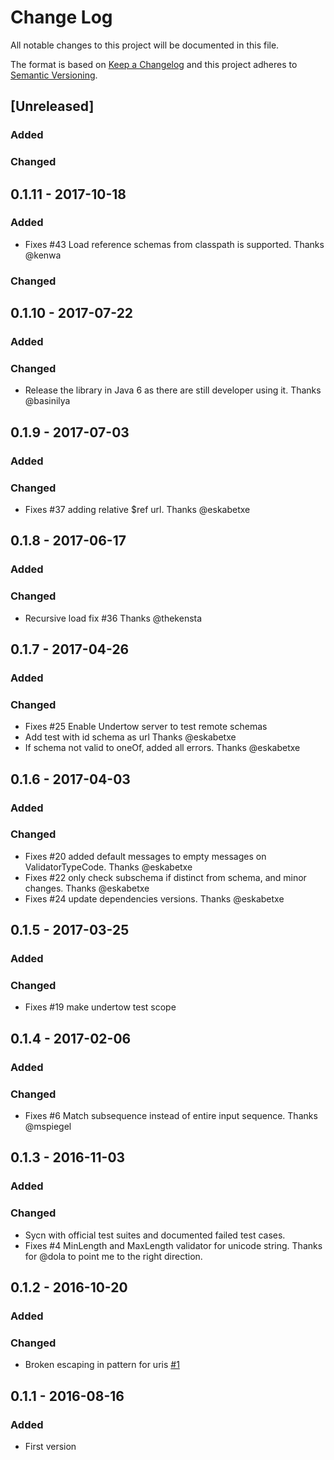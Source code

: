 # Change Log
All notable changes to this project will be documented in this file.

The format is based on [Keep a Changelog](http://keepachangelog.com/)
and this project adheres to [Semantic Versioning](http://semver.org/).

## [Unreleased]
### Added

### Changed

## 0.1.11 - 2017-10-18
### Added
- Fixes #43 Load reference schemas from classpath is supported. Thanks @kenwa 

### Changed

## 0.1.10 - 2017-07-22
### Added

### Changed
- Release the library in Java 6 as there are still developer using it. Thanks @basinilya

## 0.1.9 - 2017-07-03
### Added

### Changed
- Fixes #37 adding relative $ref url. Thanks @eskabetxe

## 0.1.8 - 2017-06-17
### Added

### Changed
- Recursive load fix #36 Thanks @thekensta

## 0.1.7 - 2017-04-26
### Added

### Changed
- Fixes #25 Enable Undertow server to test remote schemas
- Add test with id schema as url Thanks @eskabetxe
- If schema not valid to oneOf, added all errors. Thanks @eskabetxe

## 0.1.6 - 2017-04-03
### Added

### Changed
- Fixes #20 added default messages to empty messages on ValidatorTypeCode. Thanks @eskabetxe
- Fixes #22 only check subschema if distinct from schema, and minor changes. Thanks @eskabetxe
- Fixes #24 update dependencies versions. Thanks @eskabetxe

## 0.1.5 - 2017-03-25
### Added

### Changed
- Fixes #19 make undertow test scope

## 0.1.4 - 2017-02-06
### Added

### Changed
- Fixes #6 Match subsequence instead of entire input sequence. Thanks @mspiegel

## 0.1.3 - 2016-11-03
### Added

### Changed
- Sycn with official test suites and documented failed test cases.
- Fixes #4 MinLength and MaxLength validator for unicode string. Thanks for @dola to point me to the right direction.

## 0.1.2 - 2016-10-20
### Added

### Changed
- Broken escaping in pattern for uris [#1](https://github.com/networknt/json-schema-validator/issues/1)


## 0.1.1 - 2016-08-16
### Added
- First version

